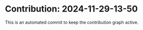 # Contribution: 2024-11-29-13-50
This is an automated commit to keep the contribution graph active.
